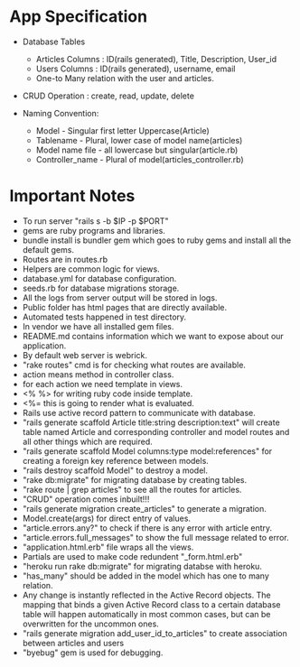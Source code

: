 # App Specification

* Database Tables
  * Articles
    Columns : ID(rails generated), Title, Description, User_id
  * Users
    Columns : ID(rails generated), username, email
  * One-to Many relation with the user and articles.
  
* CRUD Operation : create, read, update, delete
 
* Naming Convention:
  
  * Model - Singular first letter Uppercase(Article)
  * Tablename - Plural, lower case of model name(articles)
  * Model name file - all lowercase but singular(article.rb)
  * Controller_name - Plural of model(articles_controller.rb)



# Important Notes

* To run server "rails s -b  $IP -p $PORT" 
* gems are ruby programs and libraries.
* bundle install is bundler gem which goes to ruby gems and install all the default gems.
* Routes are in routes.rb
* Helpers are common logic for views.
* database.yml for database configuration.
* seeds.rb for database migrations storage.
* All the logs from server output will be stored in logs.
* Public folder has html pages that are directly available.
* Automated tests happened in test directory.
* In vendor we have all installed gem files.
* README.md contains information which we want to expose about our application.
* By default web server is webrick.
* "rake routes" cmd is for checking what routes are available.
* action means method in controller class.
* for each action we need template in views.
* <% %> for writing ruby code inside template.
* <%= this is going to render what is evaluated.
* Rails use active record pattern to communicate with database.
* "rails generate scaffold Article title:string description:text" will create table named Article and corresponding controller and model routes and all other things which are required.
* "rails generate scaffold Model columns:type model:references" for creating a foreign key reference between models.
* "rails destroy scaffold Model" to destroy a model.
* "rake db:migrate" for migrating database by creating tables.
* "rake route | grep articles" to see all the routes for articles.
* "CRUD" operation comes inbuilt!!!
* "rails generate migration create_articles" to generate a migration.
* Model.create(args) for direct entry of values.
* "article.errors.any?" to check if there is any error with article entry.
* "article.errors.full_messages" to show the full message related to error.
* "application.html.erb" file wraps all the views.
* Partials are used to make code redundent "_form.html.erb"
* "heroku run rake db:migrate" for migrating databse with heroku.
* "has_many" should be added in the model which has one to many relation.
* Any change is instantly reflected in the Active Record objects. The mapping that binds a given Active Record 
  class to a certain database table will happen automatically in most common cases, but can be overwritten for the uncommon ones.
* "rails generate migration add_user_id_to_articles" to create association between articles and users
* "byebug" gem is used for debugging.


